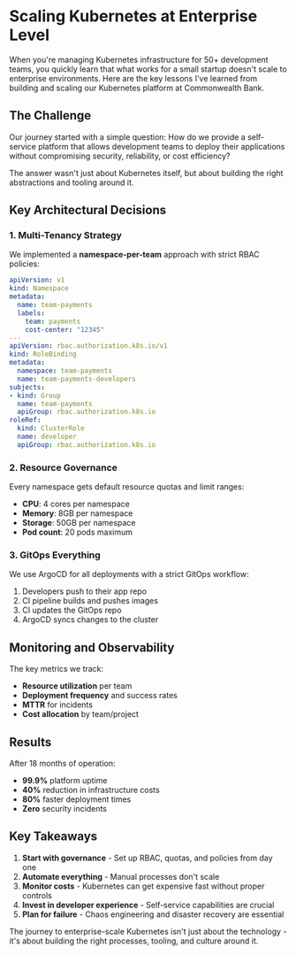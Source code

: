# Scaling Kubernetes at Enterprise Level

When you're managing Kubernetes infrastructure for 50+ development teams, you quickly learn that what works for a small startup doesn't scale to enterprise environments. Here are the key lessons I've learned from building and scaling our Kubernetes platform at Commonwealth Bank.

## The Challenge

Our journey started with a simple question: How do we provide a self-service platform that allows development teams to deploy their applications without compromising security, reliability, or cost efficiency?

The answer wasn't just about Kubernetes itself, but about building the right abstractions and tooling around it.

## Key Architectural Decisions

### 1. Multi-Tenancy Strategy

We implemented a **namespace-per-team** approach with strict RBAC policies:

```yaml
apiVersion: v1
kind: Namespace
metadata:
  name: team-payments
  labels:
    team: payments
    cost-center: "12345"
---
apiVersion: rbac.authorization.k8s.io/v1
kind: RoleBinding
metadata:
  namespace: team-payments
  name: team-payments-developers
subjects:
- kind: Group
  name: team-payments
  apiGroup: rbac.authorization.k8s.io
roleRef:
  kind: ClusterRole
  name: developer
  apiGroup: rbac.authorization.k8s.io
```

### 2. Resource Governance

Every namespace gets default resource quotas and limit ranges:

- **CPU**: 4 cores per namespace
- **Memory**: 8GB per namespace  
- **Storage**: 50GB per namespace
- **Pod count**: 20 pods maximum

### 3. GitOps Everything

We use ArgoCD for all deployments with a strict GitOps workflow:

1. Developers push to their app repo
2. CI pipeline builds and pushes images
3. CI updates the GitOps repo
4. ArgoCD syncs changes to the cluster

## Monitoring and Observability

The key metrics we track:

- **Resource utilization** per team
- **Deployment frequency** and success rates
- **MTTR** for incidents
- **Cost allocation** by team/project

## Results

After 18 months of operation:

- **99.9%** platform uptime
- **40%** reduction in infrastructure costs
- **80%** faster deployment times
- **Zero** security incidents

## Key Takeaways

1. **Start with governance** - Set up RBAC, quotas, and policies from day one
2. **Automate everything** - Manual processes don't scale
3. **Monitor costs** - Kubernetes can get expensive fast without proper controls
4. **Invest in developer experience** - Self-service capabilities are crucial
5. **Plan for failure** - Chaos engineering and disaster recovery are essential

The journey to enterprise-scale Kubernetes isn't just about the technology - it's about building the right processes, tooling, and culture around it.